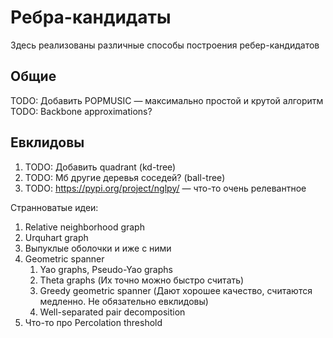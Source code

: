 # Ребра-кандидаты

Здесь реализованы различные способы построения ребер-кандидатов

## Общие

TODO: Добавить POPMUSIC — максимально простой и крутой алгоритм
TODO: Backbone approximations?

## Евклидовы

1. TODO: Добавить quadrant (kd-tree)
2. TODO: Мб другие деревья соседей? (ball-tree)
3. TODO: https://pypi.org/project/nglpy/ — что-то очень релевантное

Странноватые идеи:
1. Relative neighborhood graph
2. Urquhart graph
3. Выпуклые оболочки и иже с ними
4. Geometric spanner
    1. Yao graphs, Pseudo-Yao graphs
    2. Theta graphs (Их точно можно быстро считать)
    3. Greedy geometric spanner (Дают хорошее качество, считаются медленно. Не обязательно евклидовы)
    4. Well-separated pair decomposition
6. Что-то про Percolation threshold
